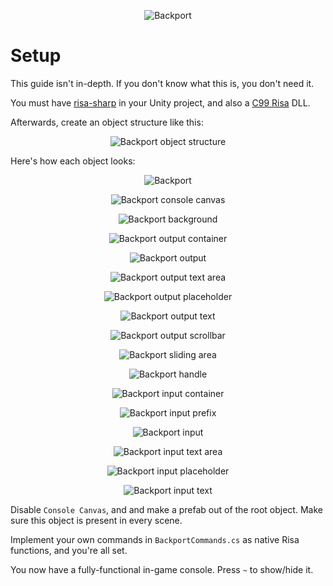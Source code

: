 <p align="center">
  <img src="public/logo.png" alt="Backport">
</p>

# Setup

This guide isn't in-depth. If you don't know what this is, you don't need it.

You must have [risa-sharp](https://github.com/exom-dev/risa-sharp) in your Unity project, and also a [C99 Risa](https://github.com/exom-dev/risa) DLL.

Afterwards, create an object structure like this:

<p align="center">
  <img src="public/setup_structure.png" alt="Backport object structure">
</p>

Here's how each object looks:

<p align="center">
  <img src="public/setup_backport.png" alt="Backport">
</p>

<p align="center">
  <img src="public/setup_console_canvas.png" alt="Backport console canvas">
</p>

<p align="center">
  <img src="public/setup_background.png" alt="Backport background">
</p>

<p align="center">
  <img src="public/setup_output_container.png" alt="Backport output container">
</p>

<p align="center">
  <img src="public/setup_output.png" alt="Backport output">
</p>

<p align="center">
  <img src="public/setup_output_text_area.png" alt="Backport output text area">
</p>

<p align="center">
  <img src="public/setup_output_placeholder.png" alt="Backport output placeholder">
</p>

<p align="center">
  <img src="public/setup_output_text.png" alt="Backport output text">
</p>

<p align="center">
  <img src="public/setup_scrollbar.png" alt="Backport output scrollbar">
</p>

<p align="center">
  <img src="public/setup_sliding_area.png" alt="Backport sliding area">
</p>

<p align="center">
  <img src="public/setup_handle.png" alt="Backport handle">
</p>

<p align="center">
  <img src="public/setup_input_container.png" alt="Backport input container">
</p>

<p align="center">
  <img src="public/setup_input_prefix.png" alt="Backport input prefix">
</p>

<p align="center">
  <img src="public/setup_input.png" alt="Backport input">
</p>

<p align="center">
  <img src="public/setup_input_text_area.png" alt="Backport input text area">
</p>

<p align="center">
  <img src="public/setup_input_placeholder.png" alt="Backport input placeholder">
</p>

<p align="center">
  <img src="public/setup_input_text.png" alt="Backport input text">
</p>

Disable `Console Canvas`, and and make a prefab out of the root object. Make sure this object is present in every scene.

Implement your own commands in `BackportCommands.cs` as native Risa functions, and you're all set.

You now have a fully-functional in-game console. Press `~` to show/hide it.